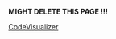 **MIGHT DELETE THIS PAGE !!!**

[CodeVisualizer](https://bogdan-lyashenko.github.io/js-code-to-svg-flowchart/docs/live-editor/index.html) 
